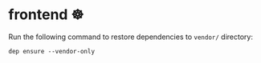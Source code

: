 # frontend ☸️

Run the following command to restore dependencies to `vendor/` directory:

    dep ensure --vendor-only
